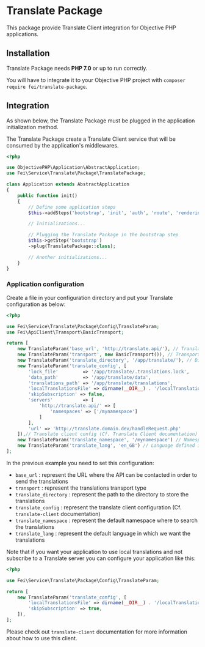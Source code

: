 # Translate Package

This package provide Translate Client integration for Objective PHP applications.

## Installation

Translate Package needs **PHP 7.0** or up to run correctly.

You will have to integrate it to your Objective PHP project with `composer require fei/translate-package`.


## Integration

As shown below, the Translate Package must be plugged in the application initialization method.

The Translate Package create a Translate Client service that will be consumed by the application's middlewares.

```php
<?php

use ObjectivePHP\Application\AbstractApplication;
use Fei\Service\Translate\Package\TranslatePackage;

class Application extends AbstractApplication
{
    public function init()
    {
        // Define some application steps
        $this->addSteps('bootstrap', 'init', 'auth', 'route', 'rendering');

        // Initializations...

        // Plugging the Translate Package in the bootstrap step
        $this->getStep('bootstrap')
        ->plug(TranslatePackage::class);

        // Another initializations...
    }
}
```
### Application configuration

Create a file in your configuration directory and put your Translate configuration as below:

```php
<?php

use Fei\Service\Translate\Package\Config\TranslateParam;
use Fei\ApiClient\Transport\BasicTransport;

return [
    new TranslateParam('base_url', 'http://translate.api/'), // Translate API URL and port
    new TranslateParam('transport', new BasicTransport()), // Transport type
    new TranslateParam('translate_directory', '/app/translate/'), // Directory to store the translations
    new TranslateParam('translate_config', [
        'lock_file'         => '/app/translate/.translations.lock',
        'data_path'         => '/app/translate/data',
        'translations_path' => '/app/translate/translations',
        'localTranslationsFile' => dirname(__DIR__) . '/localTranslations.php',
        'skipSubscription' => false,
        'servers'           => [
            'http://translate.api/' => [
                'namespaces' => ['/mynamespace']
            ]
        ],
        'url' => 'http://translate.domain.dev/handleRequest.php'
    ]),// Translate client config (Cf. Translate Client documentation)
    new TranslateParam('translate_namespace', '/mynamespace') // Namespace defined in translate_config where to search the translations
    new TranslateParam('translate_lang', 'en_GB') // Language defined in which we want the translations
];
```

In the previous example you need to set this configuration:

* `base_url` : represent the URL where the API can be contacted in order to send the translations
* `transport` : represent the translations transport type
* `translate_directory` : represent the path to the directory to store the translations
* `translate_config` : represent the translate client configuration (Cf. `translate-client` documentation)
* `translate_namespace` : represent the default namespace where to search the translations
* `translate_lang` : represent the default language in which we want the translations

Note that if you want your application to use local translations and not subscribe to a Translate server you can configure your application like this:

```php
<?php

use Fei\Service\Translate\Package\Config\TranslateParam;

return [
    new TranslateParam('translate_config', [
        'localTranslationsFile' => dirname(__DIR__) . '/localTranslations.php',
        'skipSubscription' => true,
    ]),
];
```

Please check out `translate-client` documentation for more information about how to use this client.

